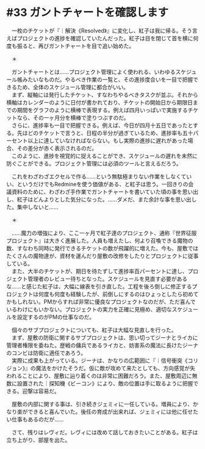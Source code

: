 # #33 ガントチャートを確認します

　一枚のチケットが『｜解決《Resolved》』に変化し、紅子は我に帰る。そう言えばプロジェクトの進捗を確認していたんだった。紅子は目を閉じて首を横に何度も振ると、再びガントチャートを目で追い始めた。

　＊

　ガントチャートとは……プロジェクト管理によく使われる、いわゆるスケジュール帳みたいなものだ。やるべき作業の一覧と、その進捗度合いを一目で把握できるため、全体のスケジュール管理に都合がいい。  
　まず、縦軸には発行したチケット、すなわちやるべきタスクが並ぶ。それから横軸はカレンダーのように日付が書かれており、チケットの開始日から期限日までの期間をグラフのように横棒で表現する。例えば四月いっぱいで実施するチケットなら、その一ヶ月分を横棒で塗りつぶすのだ。  
　さらに、進捗率も一目で把握できる。例えば、今日が四月十五日であったとする。先ほどのチケットで言うと、日程の半分が過ぎているため、進捗率も五十パーセント以上に達していなければならない。もし実際の進捗に遅れがあった場合、その差分が赤く表示されるのだ。  
　このように、進捗を視覚的に捉えることができ、スケジュールの遅れを未然に防ぐことができる。プロジェクト管理には必須のツールと言えるだろう。

　これをわざわざエクセルで作る……という無駄極まりない作業をしなくていい、というだけでもRedmineを使う価値がある、と紅子は思う。一回きりの会議資料のために、わざわざ手作業でガントチャートを書いていた頃の事を思い出し、紅子はどんよりとした気分になった。……ダメだ、また余計な事を思い出した。集中しないと……

　＊

　……魔力の増強により、ここ一ヶ月で紅子達のプロジェクト、通称『世界征服プロジェクト』は大きく進展した。人員も増えたし、何より召喚できる魔物の数、すなわち同時に発行できるチケットの数が飛躍的に増えた。今も、屋敷ではたくさんの魔物達が、資材を運んだり屋敷の改修をしたりとプロジェクトに従事している。  
　また、大半のチケットが、期日を待たずして進捗率百パーセントに達し、プロジェクト管理者のレビュー待ちとなった。スケジュールを見直す必要があるな……と感じた紅子は、大幅に線表を引き直した。工程を後ろ倒しに修正するプロジェクトは何度も何度も経験したが、前倒しにするのはひょっとしたら初めてかもしれない。PMからすれば非常に優良なプロジェクトなのだが、ただ喜んでいるわけにもいかない。プロジェクトの実力を正確に見極め、適切なスケジュールを設定するのがPMの仕事なのだ。

　個々のサブプロジェクトについても、紅子は大幅な見直しを行った。  
　まず、屋敷の防衛に関するサブプロジェクトは、思い切ってジーナとライカに管理者権限を委ねた。歴戦の傭兵であるライカと、妨害系の魔法に長けたジーナのコンビは防衛に適任であろう。  
　実際に成果も上がっている。ジーナは、かなりの広範囲に『｜信号衝突《コリジョン》』の魔法をかけたそうだ。仮に敵が攻めて来たとしても、方向感覚が失われることにより、屋敷に辿り着くのは非常に困難だろう。また、屋敷周辺に無数に設置された｜探知機《ビーコン》により、敵の位置は手に取るように把握できる。迎撃は容易だ。

　屋敷の内部に関する事は、引き続きジェミィに一任している。増員により、かなり楽ができると喜んでいた。後任の育成が出来れば、ジェミィには他に任せたい仕事もあるのだが……

　さて、残りはレヴィだ。レヴィには改めて話しておきたいことがある。紅子は立ち上がり、部屋を出た。
